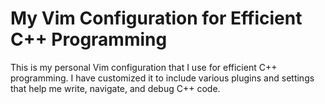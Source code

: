 # My Vim Configuration for Efficient C++ Programming

This is my personal Vim configuration that I use for efficient C++ programming. I have customized it to include various plugins and settings that help me write, navigate, and debug C++ code.
